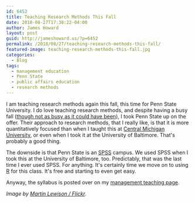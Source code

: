 ```yaml
---
id: 6452
title: Teaching Research Methods This Fall
date: 2018-08-27T17:38:22-04:00
author: James Howard
layout: post
guid: http://jameshoward.us/?p=6452
permalink: /2018/08/27/teaching-research-methods-this-fall/
featured-image: teaching-research-methods-this-fall.jpg
categories:
  - Blog
tags:
  - management education
  - Penn State
  - public affairs education
  - research methods
---
```

I am teaching research methods again this fall, this time for Penn
State University.  I do love teaching research methods, and despite
having a busy fall ([though not as busy as it could have
been](http://www.baltimoresun.com/news/maryland/baltimore-county/ph-ca-at-district-12-primary-20180626-story.html)),
I took Penn State up on the offer.  Their approach to research
methods, that I really like, is that it is more quantitatively
focused than when I taught this at [Central Michigan
University](/2016/12/03/syllabus-for-foundations-of-research-methods/), or
even when I took it at the University of Baltimore.  That's probably
a good thing.

The downside is that Penn State is an
[SPSS](https://www.ibm.com/analytics/spss-statistics-software)
campus.  We used SPSS when I took this at the University of Baltimore,
too.  Predictably, that was the last time I ever used SPSS.  For
anything.  It's certainly time we move on to using
[R](https://www.r-project.org/) for this class.  It's free and
starting to even get easy.

Anyway, the syllabus is posted over on my [management teaching
page](/teaching).

_Image by [Martin Lewison /
Flickr](https://www.flickr.com/photos/milst1/8098709052)._
